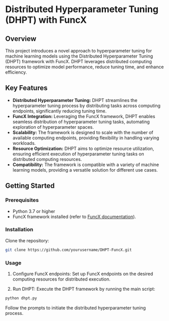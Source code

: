 # Distributed Hyperparameter Tuning (DHPT) with FuncX

## Overview

This project introduces a novel approach to hyperparameter tuning for machine learning models using the Distributed Hyperparameter Tuning (DHPT) framework with FuncX. DHPT leverages distributed computing resources to optimize model performance, reduce tuning time, and enhance efficiency.
## Key Features

- **Distributed Hyperparameter Tuning:** DHPT streamlines the hyperparameter tuning process by distributing tasks across computing endpoints, significantly reducing tuning time.
- **FuncX Integration:** Leveraging the FuncX framework, DHPT enables seamless distribution of hyperparameter tuning tasks, automating exploration of hyperparameter spaces.
- **Scalability:** The framework is designed to scale with the number of available computing endpoints, providing flexibility in handling varying workloads.
- **Resource Optimization:** DHPT aims to optimize resource utilization, ensuring efficient execution of hyperparameter tuning tasks on distributed computing resources.
- **Compatibility:** The framework is compatible with a variety of machine learning models, providing a versatile solution for different use cases.

## Getting Started

### Prerequisites

- Python 3.7 or higher
- FuncX framework installed (refer to [FuncX documentation](https://funcx.org/)).

### Installation

Clone the repository:

```bash
git clone https://github.com/yourusername/DHPT-FuncX.git

```

### Usage

1. Configure FuncX endpoints: Set up FuncX endpoints on the desired computing resources for distributed execution.

2. Run DHPT: Execute the DHPT framework by running the main script:

```bash
python dhpt.py
```

Follow the prompts to initiate the distributed hyperparameter tuning process.



